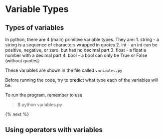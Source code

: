 # Variable Types

## Types of variables
In python, there are 4 (main) primitive variable types. They are:
    1. string - a string is a sequence of characters wrapped in quotes
    2. int - an int can be positive, negative, or zero, but has no decimal part
    3. float - a float a number with a decimal part
    4. bool - a bool can only be True or False (without quotes)

These variables are shown in the file called <code>variables.py</code>

Before running the code, try to predict what type each of the variables will be.

To run the program, remember to use
> $ python variables.py

{% next %}

## Using operators with variables


